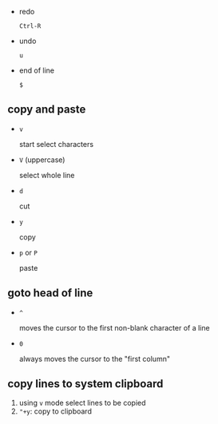 - redo

  `Ctrl-R`

- undo

  `u`

- end of line

  `$`

## copy and paste

- `v`

  start select characters

- `V` (uppercase)

  select whole line

- `d`

  cut

- `y`

  copy

- `p` or `P` 

  paste

## goto head of line

- `^` 
  
  moves the cursor to the first non-blank character of a line
- `0`
  
  always moves the cursor to the "first column"

## copy lines to system clipboard

1. using `v` mode select lines to be copied
2. `"+y`: copy to clipboard